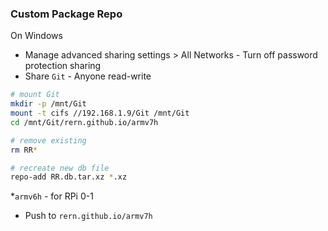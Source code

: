 ### Custom Package Repo
On  Windows
- Manage advanced sharing settings > All Networks - Turn off password protection sharing
- Share `Git` - Anyone read-write
```sh
# mount Git
mkdir -p /mnt/Git
mount -t cifs //192.168.1.9/Git /mnt/Git
cd /mnt/Git/rern.github.io/armv7h

# remove existing
rm RR*

# recreate new db file
repo-add RR.db.tar.xz *.xz
```
*`armv6h` - for RPi 0-1
- Push to `rern.github.io/armv7h`
